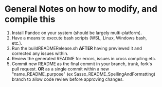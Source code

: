 # General Notes on how to modify, and compile this

1. Install Pandoc on your system (should be largely multi-platform).
2. Have a means to execute bash scripts (WSL, Linux, Windows bash, etc.).
3. Run the buildREADMERelease.sh **AFTER** having previewed it and corrected any issues within.
4. Review the generated README for errors, issues in cross compiling etc.
5. Commit new README as the final commit in your branch, trunk, fork's pull request. **OR** as a single commit within a new "name_README_purpose" (ex Sasso_README_SpellingAndFormatting) branch to allow code review before approving changes.